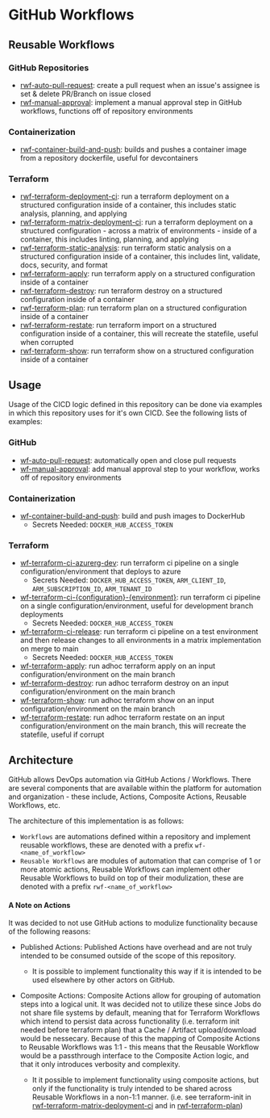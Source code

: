 # GitHub Workflows

## Reusable Workflows

### GitHub Repositories
- [rwf-auto-pull-request](../../.github/workflows/rwf-auto-pull-request.yaml): create a pull request when an issue's assignee is set & delete PR/Branch on issue closed
- [rwf-manual-approval](../../.github/workflows/rwf-manual-approval.yaml): implement a manual approval step in GitHub workflows, functions off of repository environments

### Containerization 
- [rwf-container-build-and-push](.github/workflows/rwf-container-build-and-push.yaml): builds and pushes a container image from a repository dockerfile, useful for devcontainers

### Terraform
- [rwf-terraform-deployment-ci](.github/workflows/rwf-terraform-deployment-ci.yaml): run a terraform deployment on a structured configuration inside of a container, this includes static analysis, planning, and applying
- [rwf-terraform-matrix-deployment-ci](.github/workflows/rwf-terraform-matrix-deployment-ci.yaml): run a terraform deployment on a structured configuration - across a matrix of environments - inside of a container, this includes linting, planning, and applying
- [rwf-terraform-static-analysis](.github/workflows/rwf-terraform-static-analysis.yaml): run terraform static analysis on a structured configuration inside of a container, this includes lint, validate, docs, security, and format
- [rwf-terraform-apply](.github/workflows/rwf-terraform-apply.yaml): run terraform apply on a structured configuration inside of a container
- [rwf-terraform-destroy](.github/workflows/rwf-terraform-destroy.yaml): run terraform destroy on a structured configuration inside of a container
- [rwf-terraform-plan](.github/workflows/rwf-terraform-plan.yaml): run terraform plan on a structured configuration inside of a container
- [rwf-terraform-restate](.github/workflows/rwf-terraform-restate.yaml): run terraform import on a structured configuration inside of a container, this will recreate the statefile, useful when corrupted
- [rwf-terraform-show](.github/workflows/rwf-terraform-show.yaml): run terraform show on a structured configuration inside of a container


## Usage

Usage of the CICD logic defined in this repository can be done via examples in which this repository uses for it's own CICD. See the following lists of examples:

### GitHub
- [wf-auto-pull-request](../../.github/workflows/wf-auto-pull-request.yaml): automatically open and close pull requests
- [wf-manual-approval](../../.github/workflows/wf-manual-approval.yaml): add manual approval step to your workflow, works off of repository environments

### Containerization
- [wf-container-build-and-push](../../.github/workflows/wf-container-build-and-push.yaml): build and push images to DockerHub
  - Secrets Needed: `DOCKER_HUB_ACCESS_TOKEN`

### Terraform

- [wf-terraform-ci-azurerg-dev](.github/workflows/wf-terraform-ci-azurerg-dev.yaml): run terraform ci pipeline on a single configuration/environment that deploys to azure
  - Secrets Needed: `DOCKER_HUB_ACCESS_TOKEN`, `ARM_CLIENT_ID`, `ARM_SUBSCRIPTION_ID`, `ARM_TENANT_ID` 
- [wf-terraform-ci-{configuration}-{environment}](.github/workflows/wf-terraform-ci-example-dev.yaml): run terraform ci pipeline on a single configuration/environment, useful for development branch deployments
    - Secrets Needed: `DOCKER_HUB_ACCESS_TOKEN`
- [wf-terraform-ci-release](.github/workflows/wf-terraform-ci-release.yaml): run terraform ci pipeline on a test environment and then release changes to all environments in a matrix implementation on merge to main
    - Secrets Needed: `DOCKER_HUB_ACCESS_TOKEN`
- [wf-terraform-apply](.github/workflows/wf-terraform-apply.yaml): run adhoc terraform apply on an input configuration/environment on the main branch
- [wf-terraform-destroy](.github/workflows/wf-terraform-destroy.yaml): run adhoc terraform destroy on an input configuration/environment on the main branch
- [wf-terraform-show](.github/workflows/wf-terraform-show.yaml): run adhoc terraform show on an input configuration/environment on the main branch
- [wf-terraform-restate](.github/workflows/wf-terraform-restate.yaml): run adhoc terraform restate on an input configuration/environment on the main branch, this will recreate the statefile, useful if corrupt

##  Architecture

GitHub allows DevOps automation via GitHub Actions / Workflows. There are several components that are available within the platform for automation and organization - these include, Actions, Composite Actions, Reusable Workflows, etc.

The architecture of this implementation is as follows:

- `Workflows` are automations defined within a repository and implement reusable workflows, these are denoted with a prefix `wf-<name_of_workflow>`
- `Reusable Workflows` are modules of automation that can comprise of 1 or more atomic actions, Reusable Workflows can implement other Reusable Workflows to build on top of their modulization, these are denoted with a prefix `rwf-<name_of_workflow>`

#### A Note on Actions

It was decided to not use GitHub actions to modulize functionality because of the following reasons:

- Published Actions: Published Actions have overhead and are not truly intended to be consumed outside of the scope of this repository. 
    - It is possible to implement functionality this way if it is intended to be used elsewhere by other actors on GitHub.

- Composite Actions: Composite Actions allow for grouping of automation steps into a logical unit. It was decided not to utilize these since Jobs do not share file systems by default, meaning that for Terraform Workflows which intend to persist data across functionality (i.e. terraform init needed before terraform plan) that a Cache / Artifact upload/download would be nessecary. Because of this the mapping of Composite Actions to Reusable Workflows was 1:1 - this means that the Reusable Workflow would be a passthrough interface to the Composite Action logic, and that it only introduces verbosity and complexity. 
    - It it possible to implement functionality using composite actions, but only if the functionality is truly intended to be shared across Reusable Workflows in a non-1:1 manner. (i.e. see terraform-init in [rwf-terraform-matrix-deployment-ci](.github/workflows/rwf-terraform-matrix-deployment-ci.yaml) and in [rwf-terraform-plan](.github/workflows/rwf-terraform-plan.yaml))